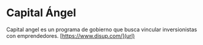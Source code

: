 # Capital Ángel
Capital angel es un programa de gobierno que busca vincular inversionistas con emprendedores. 
[https://www.disup.com/](url)
